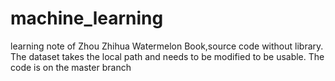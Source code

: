 # machine_learning
 learning note of Zhou Zhihua Watermelon Book,source code without library.
The dataset takes the local path and needs to be modified to be usable.
The code is on the master branch

